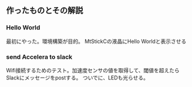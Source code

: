 ## 作ったものとその解説

### Hello World
最初にやった。環境構築が目的。
MtStickCの液晶にHello Worldと表示させる

### send Accelera to slack
Wifi接続するためのテスト。加速度センサの値を取得して、閾値を超えたらSlackにメッセージをpostする。
ついでに、LEDも光らせる。
